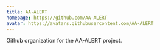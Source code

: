 ```yaml
---
title: AA-ALERT
homepage: https://github.com/AA-ALERT
avatar: https://avatars.githubusercontent.com/AA-ALERT
---
```

Github organization for the AA-ALERT project.
